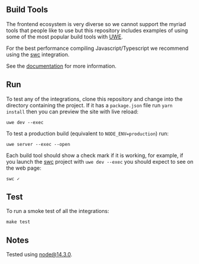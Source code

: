 ## Build Tools

The frontend ecosystem is very diverse so we cannot support the myriad tools that people like to use but this repository includes examples of using some of the most popular build tools with [UWE][].

For the best performance compiling Javascript/Typescript we recommend using the [swc](/swc) integration.

See the [documentation][docs] for more information.

## Run

To test any of the integrations, clone this repository and change into the directory containing the project. If it has a `package.json` file run `yarn install` then you can preview the site with live reload:

```
uwe dev --exec
```

To test a production build (equivalent to `NODE_ENV=production`) run:

```
uwe server --exec --open
```

Each build tool should show a check mark if it is working, for example, if you launch the [swc](/swc) project with `uwe dev --exec` you should expect to see on the web page:

```text
swc ✓
```

## Test

To run a smoke test of all the integrations:

```
make test
```

## Notes

Tested using node@14.3.0.

[UWE]: https://uwe.app/
[docs]: https://uwe.app/docs/in-depth/build-tools/
